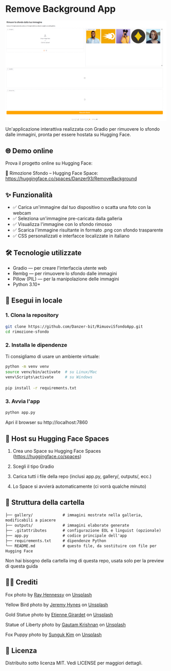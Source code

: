 # Remove Background App

![Anteprima dell'app](./img/appview.png)

Un'applicazione interattiva realizzata con Gradio per rimuovere lo sfondo dalle immagini, pronta per essere hostata su Hugging Face.

## 🌐 Demo online

Prova il progetto online su Hugging Face:

🔗 Rimozione Sfondo – Hugging Face Space: https://huggingface.co/spaces/Danzer93/RemoveBackground

## ✨ Funzionalità

- ✅ Carica un'immagine dal tuo dispositivo o scatta una foto con la webcam
- ✅ Seleziona un'immagine pre-caricata dalla galleria
- ✅ Visualizza l'immagine con lo sfondo rimosso
- ✅ Scarica l'immagine risultante in formato .png con sfondo trasparente
- ✅ CSS personalizzati e interfacce localizzate in italiano

## 🛠️ Tecnologie utilizzate

- Gradio — per creare l'interfaccia utente web
- Rembg — per rimuovere lo sfondo dalle immagini
- Pillow (PIL) — per la manipolazione delle immagini
- Python 3.10+

## 🧪 Esegui in locale

### 1. Clona la repository

```bash
git clone https://github.com/Danzer-bit/RimuoviSfondoApp.git
cd rimozione-sfondo
 ```

### 2. Installa le dipendenze

Ti consigliamo di usare un ambiente virtuale:
```bash
python -m venv venv
source venv/bin/activate  # su Linux/Mac
venv\Scripts\activate     # su Windows

pip install -r requirements.txt
 ```

### 3. Avvia l'app
```bash
python app.py
```
Apri il browser su http://localhost:7860

## 🚀 Host su Hugging Face Spaces

1. Crea uno Space su Hugging Face Spaces (https://huggingface.co/spaces)
2. Scegli il tipo Gradio
3. Carica tutti i file della repo (inclusi app.py, gallery/, outputs/, ecc.)


5. Lo Space si avvierà automaticamente (ci vorrà qualche minuto)

## 📁 Struttura della cartella

```text
├── gallery/             # immagini mostrate nella galleria, modificabili a piacere
├── outputs/             # immagini elaborate generate
├── .gitattributes       # configurazione EOL e linguist (opzionale)
├── app.py               # codice principale dell'app
├── requirements.txt     # dipendenze Python
└── README.md            # questo file, da sostituire con file per Hugging Face
```

Non hai bisogno della cartella img di questa repo, usata solo per la preview di questa guida

## 🧑‍💻 Crediti

Fox photo by <a href="https://unsplash.com/@rayhennessy?utm_content=creditCopyText&utm_medium=referral&utm_source=unsplash">Ray Hennessy</a> on <a href="https://unsplash.com/photos/brown-fox-on-snow-field-xUUZcpQlqpM?utm_content=creditCopyText&utm_medium=referral&utm_source=unsplash">Unsplash</a>
      

Yellow Bird photo by <a href="https://unsplash.com/@hynesight?utm_content=creditCopyText&utm_medium=referral&utm_source=unsplash">Jeremy Hynes</a> on <a href="https://unsplash.com/photos/a-yellow-bird-sitting-on-a-branch-of-a-tree-3Okh7LBdgvc?utm_content=creditCopyText&utm_medium=referral&utm_source=unsplash">Unsplash</a>
      

Gold Statue photo by <a href="https://unsplash.com/@etiennegirardet?utm_content=creditCopyText&utm_medium=referral&utm_source=unsplash">Etienne Girardet</a> on <a href="https://unsplash.com/photos/gold-statue-under-gray-sky-Nqi444i_6Z0?utm_content=creditCopyText&utm_medium=referral&utm_source=unsplash">Unsplash</a>
      

Statue of Liberty photo by <a href="https://unsplash.com/@gautamkrishnan?utm_content=creditCopyText&utm_medium=referral&utm_source=unsplash">Gautam Krishnan</a> on <a href="https://unsplash.com/photos/low-angle-photography-of-statue-of-liberty-piTwIwK7O98?utm_content=creditCopyText&utm_medium=referral&utm_source=unsplash">Unsplash</a>
      

Fox Puppy photo by <a href="https://unsplash.com/@sunyu?utm_content=creditCopyText&utm_medium=referral&utm_source=unsplash">Sunguk Kim</a> on <a href="https://unsplash.com/photos/selective-focus-photography-of-orange-fox-tIfrzHxhPYQ?utm_content=creditCopyText&utm_medium=referral&utm_source=unsplash">Unsplash</a>


## 📄 Licenza

Distribuito sotto licenza MIT. Vedi LICENSE per maggiori dettagli.
